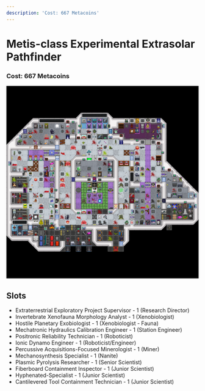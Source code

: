 ```yaml
---
description: 'Cost: 667 Metacoins'
---
```


# Metis-class Experimental Extrasolar Pathfinder

### Cost:  667 Metacoins

![](<../.gitbook/assets/image (19).png>)

## Slots

* Extraterrestrial Exploratory Project Supervisor - 1 (Research Director)
* Invertebrate Xenofauna Morphology Analyst - 1 (Xenobiologist)
* Hostile Planetary Exobiologist - 1 (Xenobiologist - Fauna)
* Mechatronic Hydraulics Calibration Engineer - 1 (Station Engineer)
* Positronic Reliability Technician - 1 (Roboticist)
* Ionic Dynamo Engineer - 1 (Roboticist/Engineer)
* Percussive Acquisitions-Focused Minerologist - 1 (Miner)
* Mechanosynthesis Specialist - 1 (Nanite)
* Plasmic Pyrolysis Researcher - 1 (Senior Scientist)
* Fiberboard Containment Inspector - 1 (Junior Scientist)
* Hyphenated-Specialist - 1 (Junior Scientist)
* Cantilevered Tool Containment Technician - 1 (Junior Scientist)
